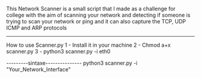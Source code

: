 This Network Scanner is a small script that I made as a challenge for college with the aim of scanning your network and detecting if someone is trying to scan your network or ping and it can also capture the TCP, UDP ICMP and ARP protocols

------------------------------------------------
How to use Scanner.py
1 - Install it in your machine 
2 - Chmod a+x scanner.py
3 - python3 scanner.py -i eth0


---------sintaxe---------------
python3 scanner.py -i "Your_Network_Interface"
